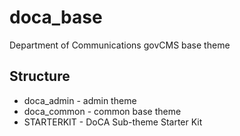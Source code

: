 # doca_base

Department of Communications govCMS base theme

## Structure

* doca_admin - admin theme
* doca_common - common base theme
* STARTERKIT - DoCA Sub-theme Starter Kit
